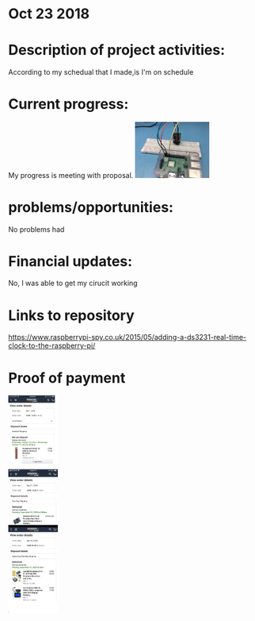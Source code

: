 # Oct 23 2018

# Description of  project activities:
According to my schedual that I made,is I'm on schedule
# Current progress:
My progress is meeting with proposal. 
<img src= "https://github.com/rulaone/DS3231/blob/master/IMG_5273.JPG" width ="150"/>
# problems/opportunities:
No problems had 
# Financial updates:
No,  I was able to get my cirucit working 
# Links to repository
https://www.raspberrypi-spy.co.uk/2015/05/adding-a-ds3231-real-time-clock-to-the-raspberry-pi/


# Proof of payment 

<p float="left">
  <img src="https://raw.githubusercontent.com/rulaone/DS3231/master/merge_from_ofoct.jpg
" width="100" />




</p>
